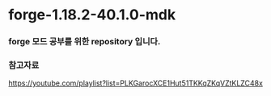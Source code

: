 # forge-1.18.2-40.1.0-mdk

### forge 모드 공부를 위한 repository 입니다.

### 참고자료
https://youtube.com/playlist?list=PLKGarocXCE1Hut51TKKqZKqVZtKLZC48x
